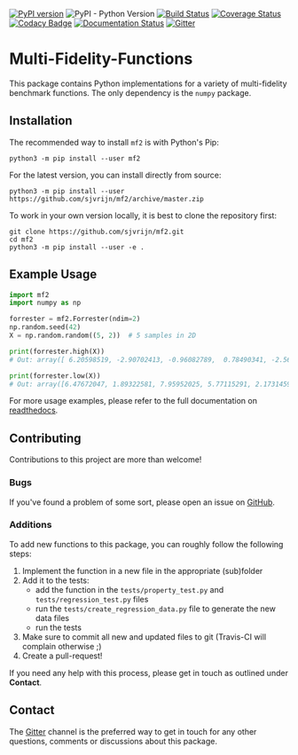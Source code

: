[![PyPI version](https://badge.fury.io/py/mf2.svg)](https://badge.fury.io/py/mf2)
![PyPI - Python Version](https://img.shields.io/pypi/pyversions/mf2)
[![Build Status](https://travis-ci.org/sjvrijn/mf2.svg?branch=master)](https://travis-ci.org/sjvrijn/mf2)
[![Coverage Status](https://coveralls.io/repos/github/sjvrijn/mf2/badge.svg?branch=master)](https://coveralls.io/github/sjvrijn/mf2?branch=master)
[![Codacy Badge](https://api.codacy.com/project/badge/Grade/54144e7d406b4558a14996b06a89adf8)](https://www.codacy.com/manual/sjvrijn/mf2?utm_source=github.com&amp;utm_medium=referral&amp;utm_content=sjvrijn/mf2&amp;utm_campaign=Badge_Grade)
[![Documentation Status](https://readthedocs.org/projects/mf2/badge/?version=latest)][docs-badge]
[![Gitter](https://badges.gitter.im/pymf2/community.svg)][gitter-badge]

# Multi-Fidelity-Functions

This package contains Python implementations for a variety of multi-fidelity
benchmark functions. The only dependency is the `numpy` package.


## Installation

The recommended way to install `mf2` is with Python's Pip:
```
python3 -m pip install --user mf2
```

For the latest version, you can install directly from source:
```
python3 -m pip install --user https://github.com/sjvrijn/mf2/archive/master.zip
```

To work in your own version locally, it is best to clone the repository first:
```
git clone https://github.com/sjvrijn/mf2.git
cd mf2
python3 -m pip install --user -e .
```

## Example Usage

```python
import mf2
import numpy as np

forrester = mf2.Forrester(ndim=2)
np.random.seed(42)
X = np.random.random((5, 2))  # 5 samples in 2D

print(forrester.high(X))
# Out: array([ 6.20598519, -2.90702413, -0.96082789,  0.78490341, -2.56183228])

print(forrester.low(X))
# Out: array([6.47672047, 1.89322581, 7.95952025, 5.77115291, 2.17314591])
```

For more usage examples, please refer to the full documentation on
[readthedocs][docs].

## Contributing

Contributions to this project are more than welcome!

### Bugs
If you've found a problem of some sort, please open an issue on
[GitHub][new-issue].

### Additions
To add new functions to this package, you can roughly follow the following
steps:
1. Implement the function in a new file in the appropriate (sub)folder
2. Add it to the tests:
    * add the function in the `tests/property_test.py` and
    `tests/regression_test.py` files
    * run the `tests/create_regression_data.py` file to generate the new data
    files
    * run the tests
3. Make sure to commit all new and updated files to git (Travis-CI will complain
otherwise ;)
4. Create a pull-request!

If you need any help with this process, please get in touch as outlined under
**Contact**.

## Contact

The [Gitter][gitter] channel is the preferred way to get in touch for any other
questions, comments or discussions about this package.




[docs]:         https://mf2.readthedocs.io/en/latest/
[docs-badge]:   https://mf2.readthedocs.io/en/latest/?badge=latest
[gitter]:       https://gitter.im/pymf2/community
[gitter-badge]: https://gitter.im/pymf2/community?utm_source=badge&utm_medium=badge&utm_campaign=pr-badge
[new-issue]:    https://github.com/sjvrijn/mf2/issues/new
